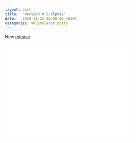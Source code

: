 ```yaml
---
layout: post
title:  "Version 0.5-alpha2"
date:   2020-11-25 00:00:00 +0300
categories: VRSimulator posts
---
```

New [release](https://github.com/VRSimulator/IoThingsLab/releases/tag/v0.5-alpha.2)
<iframe width="420" height="315" src="/files/Recordings/DemoVideo-Ver0.5-alpha2.mp4" frameborder="0" allowfullscreen></iframe>